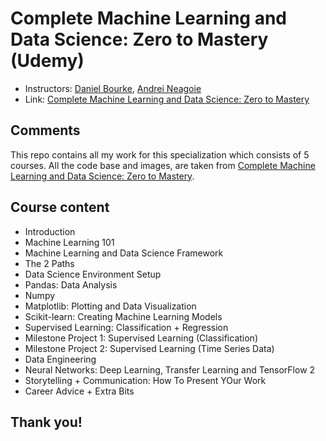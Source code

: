 # Complete Machine Learning and Data Science: Zero to Mastery (Udemy)
* Instructors: [Daniel Bourke](https://www.mrdbourke.com/), [Andrei Neagoie](https://twitter.com/AndreiNeagoie)
* Link: [Complete Machine Learning and Data Science: Zero to Mastery](https://www.udemy.com/course/complete-machine-learning-and-data-science-zero-to-mastery/)

## Comments

This repo contains all my work for this specialization which consists of 5 courses. All the code base and images, are taken from [Complete Machine Learning and Data Science: Zero to Mastery](https://www.udemy.com/course/complete-machine-learning-and-data-science-zero-to-mastery/).

## Course content

+ Introduction
+ Machine Learning 101
+ Machine Learning and Data Science Framework
+ The 2 Paths
+ Data Science Environment Setup
+ Pandas: Data Analysis
+ Numpy
+ Matplotlib: Plotting and Data Visualization
+ Scikit-learn: Creating Machine Learning Models
+ Supervised Learning: Classification + Regression
+ Milestone Project 1: Supervised Learning (Classification)
+ Milestone Project 2: Supervised Learning (Time Series Data)
+ Data Engineering
+ Neural Networks: Deep Learning, Transfer Learning and TensorFlow 2
+ Storytelling + Communication: How To Present YOur Work
+ Career Advice + Extra Bits

## Thank you!

